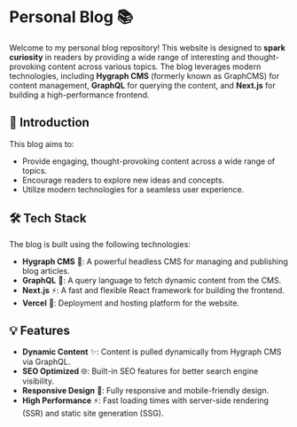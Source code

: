 # Personal Blog 📚

Welcome to my personal blog repository! This website is designed to **spark curiosity** in readers by providing a wide range of interesting and thought-provoking content across various topics. The blog leverages modern technologies, including **Hygraph CMS** (formerly known as GraphCMS) for content management, **GraphQL** for querying the content, and **Next.js** for building a high-performance frontend.

## 🌟 Introduction

This blog aims to:

- Provide engaging, thought-provoking content across a wide range of topics.
- Encourage readers to explore new ideas and concepts.
- Utilize modern technologies for a seamless user experience.

## 🛠 Tech Stack

The blog is built using the following technologies:

- **Hygraph CMS** 📝: A powerful headless CMS for managing and publishing blog articles.
- **GraphQL** 🧩: A query language to fetch dynamic content from the CMS.
- **Next.js** ⚡: A fast and flexible React framework for building the frontend.
- **Vercel** 🚀: Deployment and hosting platform for the website.

## 💡 Features

- **Dynamic Content** ✨: Content is pulled dynamically from Hygraph CMS via GraphQL.
- **SEO Optimized** 🌐: Built-in SEO features for better search engine visibility.
- **Responsive Design** 📱: Fully responsive and mobile-friendly design.
- **High Performance** ⚡: Fast loading times with server-side rendering (SSR) and static site generation (SSG).
